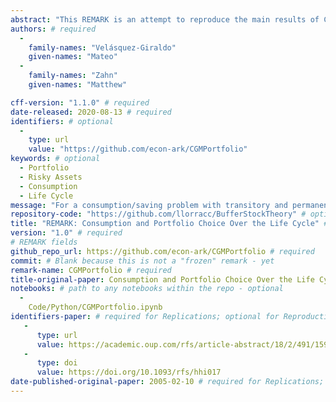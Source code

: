 ```yaml
---
abstract: "This REMARK is an attempt to reproduce the main results of Cocco, Gomes, & Maenhout (2005), 'Consumption and Portfolio Choice Over the Life Cycle' (https://academic.oup.com/rfs/article-abstract/18/2/491/1599892)" # abstract: optional
authors: # required
  -
    family-names: "Velásquez-Giraldo"
    given-names: "Mateo"
  -
    family-names: "Zahn"
    given-names: "Matthew"

cff-version: "1.1.0" # required 
date-released: 2020-08-13 # required
identifiers: # optional
  - 
    type: url
    value: "https://github.com/econ-ark/CGMPortfolio"
keywords: # optional
  - Portfolio
  - Risky Assets
  - Consumption
  - Life Cycle
message: "For a consumption/saving problem with transitory and permanent shocks and unbounded (CRRA) utility, this paper derives conditions under which a nondegenerate solution exists, and under which a target wealth ratio exists; all results are paired with illustrative numerical solutions." # required
repository-code: "https://github.com/llorracc/BufferStockTheory" # optional
title: "REMARK: Consumption and Portfolio Choice Over the Life Cycle" # required
version: "1.0" # required
# REMARK fields
github_repo_url: https://github.com/econ-ark/CGMPortfolio # required 
commit: # Blank because this is not a "frozen" remark - yet 
remark-name: CGMPortfolio # required 
title-original-paper: Consumption and Portfolio Choice Over the Life Cycle # required for Replications
notebooks: # path to any notebooks within the repo - optional
  - 
    Code/Python/CGMPortfolio.ipynb
identifiers-paper: # required for Replications; optional for Reproductions
   - 
      type: url 
      value: https://academic.oup.com/rfs/article-abstract/18/2/491/1599892
   - 
      type: doi
      value: https://doi.org/10.1093/rfs/hhi017
date-published-original-paper: 2005-02-10 # required for Replications; optional for Reproductions
---
```

